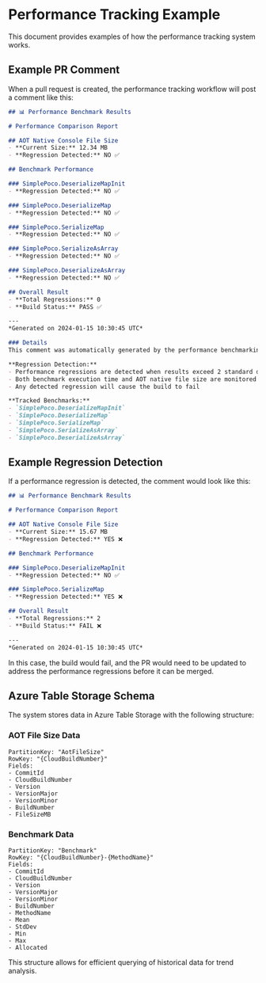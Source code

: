 # Performance Tracking Example

This document provides examples of how the performance tracking system works.

## Example PR Comment

When a pull request is created, the performance tracking workflow will post a comment like this:

```markdown
## 📊 Performance Benchmark Results

# Performance Comparison Report

## AOT Native Console File Size
- **Current Size:** 12.34 MB
- **Regression Detected:** NO ✅

## Benchmark Performance

### SimplePoco.DeserializeMapInit
- **Regression Detected:** NO ✅

### SimplePoco.DeserializeMap
- **Regression Detected:** NO ✅

### SimplePoco.SerializeMap
- **Regression Detected:** NO ✅

### SimplePoco.SerializeAsArray
- **Regression Detected:** NO ✅

### SimplePoco.DeserializeAsArray
- **Regression Detected:** NO ✅

## Overall Result
- **Total Regressions:** 0
- **Build Status:** PASS ✅

---
*Generated on 2024-01-15 10:30:45 UTC*

### Details
This comment was automatically generated by the performance benchmarking workflow. The analysis compares this PR's performance against the last 10 CI builds on the main branch.

**Regression Detection:**
- Performance regressions are detected when results exceed 2 standard deviations from the historical mean
- Both benchmark execution time and AOT native file size are monitored
- Any detected regression will cause the build to fail

**Tracked Benchmarks:**
- `SimplePoco.DeserializeMapInit`
- `SimplePoco.DeserializeMap`
- `SimplePoco.SerializeMap`
- `SimplePoco.SerializeAsArray`
- `SimplePoco.DeserializeAsArray`
```

## Example Regression Detection

If a performance regression is detected, the comment would look like this:

```markdown
## 📊 Performance Benchmark Results

# Performance Comparison Report

## AOT Native Console File Size
- **Current Size:** 15.67 MB  
- **Regression Detected:** YES ❌

## Benchmark Performance

### SimplePoco.DeserializeMapInit
- **Regression Detected:** NO ✅

### SimplePoco.SerializeMap
- **Regression Detected:** YES ❌

## Overall Result
- **Total Regressions:** 2
- **Build Status:** FAIL ❌

---
*Generated on 2024-01-15 10:30:45 UTC*
```

In this case, the build would fail, and the PR would need to be updated to address the performance regressions before it can be merged.

## Azure Table Storage Schema

The system stores data in Azure Table Storage with the following structure:

### AOT File Size Data
```
PartitionKey: "AotFileSize"
RowKey: "{CloudBuildNumber}"
Fields:
- CommitId
- CloudBuildNumber  
- Version
- VersionMajor
- VersionMinor
- BuildNumber
- FileSizeMB
```

### Benchmark Data
```
PartitionKey: "Benchmark"
RowKey: "{CloudBuildNumber}-{MethodName}"
Fields:
- CommitId
- CloudBuildNumber
- Version
- VersionMajor
- VersionMinor
- BuildNumber
- MethodName
- Mean
- StdDev
- Min
- Max
- Allocated
```

This structure allows for efficient querying of historical data for trend analysis.